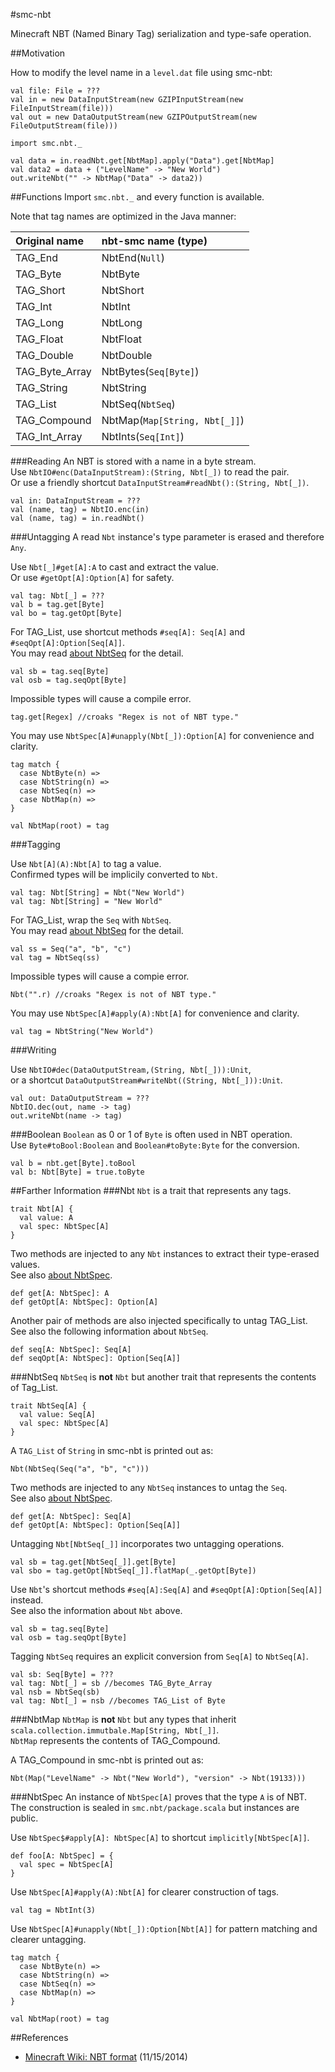 #smc-nbt

Minecraft NBT (Named Binary Tag) serialization and type-safe operation.

##Motivation

How to modify the level name in a `level.dat` file using smc-nbt:

	val file: File = ???
	val in = new DataInputStream(new GZIPInputStream(new FileInputStream(file)))
	val out = new DataOutputStream(new GZIPOutputStream(new FileOutputStream(file)))

	import smc.nbt._

	val data = in.readNbt.get[NbtMap].apply("Data").get[NbtMap]
	val data2 = data + ("LevelName" -> "New World")
	out.writeNbt("" -> NbtMap("Data" -> data2))

##Functions
Import `smc.nbt._` and every function is available.

Note that tag names are optimized in the Java manner:

|Original name |nbt-smc name (type)          |
|:-------------|:----------------------------|
|TAG_End       |NbtEnd(`Null`)               |
|TAG_Byte      |NbtByte                      |
|TAG_Short     |NbtShort                     |
|TAG_Int       |NbtInt                       |
|TAG_Long      |NbtLong                      |
|TAG_Float     |NbtFloat                     |
|TAG_Double    |NbtDouble                    |
|TAG_Byte_Array|NbtBytes(`Seq[Byte]`)        |
|TAG_String    |NbtString                    |
|TAG_List      |NbtSeq(`NbtSeq`)             |
|TAG_Compound  |NbtMap(`Map[String, Nbt[_]]`)|
|TAG_Int_Array |NbtInts(`Seq[Int]`)          |

###Reading
An NBT is stored with a name in a byte stream.<br>
Use `NbtIO#enc(DataInputStream):(String, Nbt[_])` to read the pair.<br>
Or use a friendly shortcut `DataInputStream#readNbt():(String, Nbt[_])`.

	val in: DataInputStream = ???
	val (name, tag) = NbtIO.enc(in)
	val (name, tag) = in.readNbt()

###Untagging
A read `Nbt` instance's type parameter is erased and therefore `Any`.

Use `Nbt[_]#get[A]:A` to cast and extract the value.<br>
Or use `#getOpt[A]:Option[A]` for safety.

	val tag: Nbt[_] = ???
	val b = tag.get[Byte]
	val bo = tag.getOpt[Byte]

For TAG_List, use shortcut methods `#seq[A]: Seq[A]` and `#seqOpt[A]:Option[Seq[A]]`.<br>
You may read [about NbtSeq](#seq) for the detail.

	val sb = tag.seq[Byte]
	val osb = tag.seqOpt[Byte]

Impossible types will cause a compile error.

	tag.get[Regex] //croaks "Regex is not of NBT type."

You may use `NbtSpec[A]#unapply(Nbt[_]):Option[A]` for convenience and clarity.

	tag match {
	  case NbtByte(n) =>
	  case NbtString(n) =>
	  case NbtSeq(n) =>
	  case NbtMap(n) =>
	}

	val NbtMap(root) = tag

###Tagging

Use `Nbt[A](A):Nbt[A]` to tag a value.<br>
Confirmed types will be implicily converted to `Nbt`.

	val tag: Nbt[String] = Nbt("New World")
	val tag: Nbt[String] = "New World"

For TAG_List, wrap the `Seq` with `NbtSeq`.<br>
You may read [about NbtSeq](#seq) for the detail.

	val ss = Seq("a", "b", "c")
	val tag = NbtSeq(ss)

Impossible types will cause a compie error.

	Nbt("".r) //croaks "Regex is not of NBT type."

You may use `NbtSpec[A]#apply(A):Nbt[A]` for convenience and clarity.

	val tag = NbtString("New World")

###Writing

Use `NbtIO#dec(DataOutputStream,(String, Nbt[_])):Unit`,<br>
or a shortcut `DataOutputStream#writeNbt((String, Nbt[_])):Unit`.

	val out: DataOutputStream = ???
	NbtIO.dec(out, name -> tag)
	out.writeNbt(name -> tag)

###Boolean
`Boolean` as 0 or 1 of `Byte` is often used in NBT operation.<br>
Use `Byte#toBool:Boolean` and `Boolean#toByte:Byte` for the conversion.

	val b = nbt.get[Byte].toBool
	val b: Nbt[Byte] = true.toByte

##Farther Information
###Nbt
`Nbt` is a trait that represents any tags.

	trait Nbt[A] {
	  val value: A
	  val spec: NbtSpec[A]
	}

Two methods are injected to any `Nbt` instances to extract their type-erased values.<br>
See also [about NbtSpec](#spec).

	def get[A: NbtSpec]: A
	def getOpt[A: NbtSpec]: Option[A]

Another pair of methods are also injected specifically to untag TAG_List.<br>
See also the following information about `NbtSeq`.

	def seq[A: NbtSpec]: Seq[A]
	def seqOpt[A: NbtSpec]: Option[Seq[A]]

###NbtSeq<a name="seq"></a>
`NbtSeq` is **not** `Nbt` but another trait that represents the contents of Tag_List.

	trait NbtSeq[A] {
	  val value: Seq[A]
	  val spec: NbtSpec[A]
	}

A `TAG_List` of `String` in smc-nbt is printed out as:

	Nbt(NbtSeq(Seq("a", "b", "c")))

Two methods are injected to any `NbtSeq` instances to untag the `Seq`.<br>
See also [about NbtSpec](#spec).

	def get[A: NbtSpec]: Seq[A]
	def getOpt[A: NbtSpec]: Option[Seq[A]]

Untagging `Nbt[NbtSeq[_]]` incorporates two untagging operations.

	val sb = tag.get[NbtSeq[_]].get[Byte]
	val sbo = tag.getOpt[NbtSeq[_]].flatMap(_.getOpt[Byte])

Use `Nbt`'s shortcut methods `#seq[A]:Seq[A]` and `#seqOpt[A]:Option[Seq[A]]` instead.<br>
See also the information about `Nbt` above.

	val sb = tag.seq[Byte]
	val osb = tag.seqOpt[Byte]

Tagging `NbtSeq` requires an explicit conversion from `Seq[A]` to `NbtSeq[A]`.

	val sb: Seq[Byte] = ???
	val tag: Nbt[_] = sb //becomes TAG_Byte_Array
	val nsb = NbtSeq(sb)
	val tag: Nbt[_] = nsb //becomes TAG_List of Byte

###NbtMap
`NbtMap` is **not** `Nbt` but any types that inherit `scala.collection.immutbale.Map[String, Nbt[_]]`.<br>
`NbtMap` represents the contents of TAG_Compound.

A TAG_Compound in smc-nbt is printed out as:

	Nbt(Map("LevelName" -> Nbt("New World"), "version" -> Nbt(19133)))

###NbtSpec<a name="spec"></a>
An instance of `NbtSpec[A]` proves that the type `A` is of NBT.<br>
The construction is sealed in `smc.nbt/package.scala` but instances are public.<br>

Use `NbtSpec$#apply[A]: NbtSpec[A]` to shortcut `implicitly[NbtSpec[A]]`.

	def foo[A: NbtSpec] = {
	  val spec = NbtSpec[A]
	}

Use `NbtSpec[A]#apply(A):Nbt[A]` for clearer construction of tags.

	val tag = NbtInt(3)

Use `NbtSpec[A]#unapply(Nbt[_]):Option[Nbt[A]]` for pattern matching and clearer untagging.

	tag match {
	  case NbtByte(n) =>
	  case NbtString(n) =>
	  case NbtSeq(n) =>
	  case NbtMap(n) =>
	}

	val NbtMap(root) = tag

##References

- [Minecraft Wiki: NBT format](http://minecraft.gamepedia.com/NBT_format) (11/15/2014)
